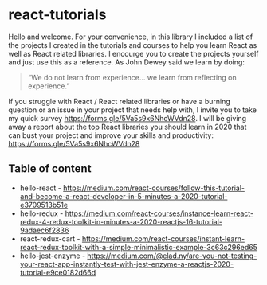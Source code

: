 # react-tutorials

Hello and welcome. For your convenience, in this library I included a list of the projects I created in the tutorials and courses to help you learn React as well as React related libraries. I encourge you to create the projects yourself and just use this as a reference.  As John Dewey said we learn by doing:
> “We do not learn from experience... we learn from reflecting on experience.” 

If you struggle with React / React related libraries or have a burning question or an issue in your project that needs help with, I invite you to take my quick survey https://forms.gle/5Va5s9x6NhcWVdn28. I will be giving away a report about the top React libraries you should learn in 2020 that can bust your project and improve your skills and productivity: https://forms.gle/5Va5s9x6NhcWVdn28

Table of content
----------------

* hello-react - https://medium.com/react-courses/follow-this-tutorial-and-become-a-react-developer-in-5-minutes-a-2020-tutorial-e3709513b51e
* hello-redux - https://medium.com/react-courses/instance-learn-react-redux-4-redux-toolkit-in-minutes-a-2020-reactjs-16-tutorial-9adaec6f2836
* react-redux-cart - https://medium.com/react-courses/instant-learn-react-redux-toolkit-with-a-simple-minimalistic-example-3c63c296ed65
* hello-jest-enzyme - https://medium.com/@elad.ny/are-you-not-testing-your-react-app-instantly-test-with-jest-enzyme-a-reactjs-2020-tutorial-e9ce0182d66d
